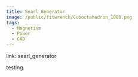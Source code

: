 ```yaml
---
title: Searl Generator
image: /public/fitwrench/Cuboctahedron_1080.png
tags:
  - Magnetism
  - Power
  - CAD
---
```


link: searl_generator

testing
